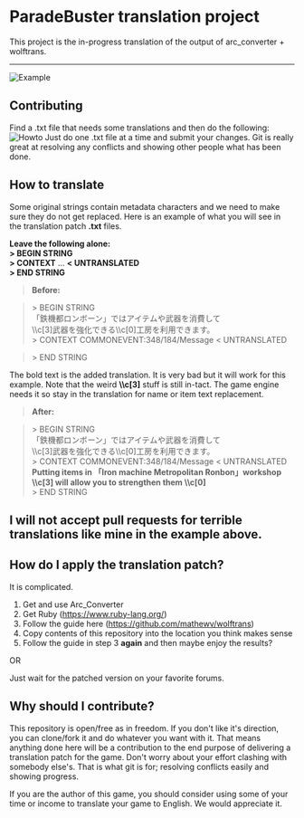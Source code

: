 ParadeBuster translation project
===================


This project is the in-progress translation of the output of arc_converter + wolftrans.

----------
![Example](http://i.imgur.com/QIUMZKN.png)

Contributing
-------------

Find a .txt file that needs some translations and then do the following:
![Howto](http://i.imgur.com/R1JG2QZ.png)
Just do one .txt file at a time and submit your changes. Git is really great at resolving any conflicts and showing other people what has been done.


How to translate
-------------

Some original strings contain metadata characters and we need to make sure they do not get replaced.
Here is an example of what you will see in the translation patch **.txt** files.

**Leave the following alone:**  
  **\> BEGIN STRING**  
  **\> CONTEXT** ... **< UNTRANSLATED**  
  **\> END STRING**  
  
> **Before:**

> \> BEGIN STRING  
>「鉄機都ロンボーン」ではアイテムや武器を消費して  
>\\\c\[3]武器を強化できる\\\c\[0]工房を利用できます。  
>\> CONTEXT COMMONEVENT:348/184/Message < UNTRANSLATED  

>\> END STRING

The bold text is the added translation. It is very bad but it will work for this example. Note that the weird **\\\c[3]** stuff is still in-tact. The game engine needs it so stay in the translation for name or item text replacement.
> **After:**

> \> BEGIN STRING  
>「鉄機都ロンボーン」ではアイテムや武器を消費して  
>\\\c\[3]武器を強化できる\\\c\[0]工房を利用できます。  
>\> CONTEXT COMMONEVENT:348/184/Message < UNTRANSLATED  
> **Putting items in 「Iron machine Metropolitan Ronbon」workshop**  
> **\\\c\[3] will allow you to strengthen them \\\c\[0]**  
>\> END STRING


I will not accept pull requests for terrible translations like mine in the example above.
-------------


How do I apply the translation patch?
-------------

It is complicated.  
1) Get and use Arc_Converter  
2) Get Ruby (https://www.ruby-lang.org/)  
3) Follow the guide here (https://github.com/mathewv/wolftrans)  
4) Copy contents of this repository into the location you think makes sense  
5) Follow the guide in step 3 **again** and then maybe enjoy the results?  

OR

Just wait for the patched version on your favorite forums.


Why should I contribute?
-------------

This repository is open/free as in freedom. If you don't like it's direction, you can clone/fork it and do whatever you want with it. That means anything done here will be a contribution to the end purpose of delivering a translation patch for the game. Don't worry about your effort clashing with somebody else's. That is what git is for; resolving conflicts easily and showing progress.

If you are the author of this game, you should consider using some of your time or income to translate your game to English. We would appreciate it.
